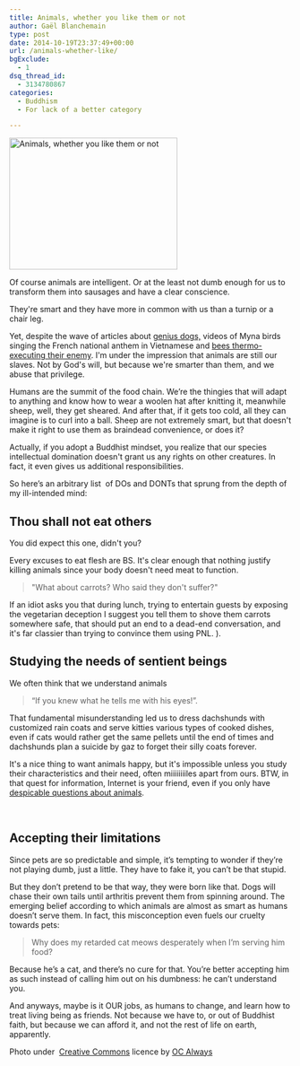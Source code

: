 ```yaml
---
title: Animals, whether you like them or not
author: Gaël Blanchemain
type: post
date: 2014-10-19T23:37:49+00:00
url: /animals-whether-like/
bgExclude:
  - 1
dsq_thread_id:
  - 3134780867
categories:
  - Buddhism
  - For lack of a better category

---
```

<img class="alignleft size-medium wp-image-8627" src="http://www.gr0wing.com/wp-content/uploads/2014/10/Animals-whether-you-like-them-or-not-300x235.jpg" alt="Animals, whether you like them or not" width="300" height="235" srcset="https://www.gr0wing.com/wp-content/uploads/2014/10/Animals-whether-you-like-them-or-not-300x235.jpg 300w, https://www.gr0wing.com/wp-content/uploads/2014/10/Animals-whether-you-like-them-or-not-150x117.jpg 150w, https://www.gr0wing.com/wp-content/uploads/2014/10/Animals-whether-you-like-them-or-not.jpg 640w" sizes="(max-width: 300px) 100vw, 300px" />

Of course animals are intelligent. Or at the least not dumb enough for us to transform them into sausages and have a clear conscience.

They're smart and they have more in common with us than a turnip or a chair leg.

Yet, despite the wave of articles about <a href="http://www.sheknows.com/pets-and-animals/articles/1019259/canine-evolution-the-subway-dogs-of-moscow" target="_blank">genius dogs,</a> videos of Myna birds singing the French national anthem in Vietnamese and <a href="http://www.iflscience.com/plants-and-animals/hornet-cooked-alive-bees" target="_blank">bees thermo-executing their enemy</a>. I'm under the impression that animals are still our slaves. Not by God's will, but because we're smarter than them, and we abuse that privilege.

Humans are the summit of the food chain. We’re the thingies that will adapt to anything and know how to wear a woolen hat after knitting it, meanwhile sheep, well, they get sheared. And after that, if it gets too cold, all they can imagine is to curl into a ball. Sheep are not extremely smart, but that doesn't make it right to use them as braindead convenience, or does it?

Actually, if you adopt a Buddhist mindset, you realize that our species intellectual domination doesn't grant us any rights on other creatures. In fact, it even gives us additional responsibilities.

So here’s an arbitrary list  of DOs and DONTs that sprung from the depth of my ill-intended mind:

## Thou shall not eat others

You did expect this one, didn't you?

Every excuses to eat flesh are BS. It's clear enough that nothing justify killing animals since your body doesn't need meat to function.

> "What about carrots? Who said they don't suffer?"

If an idiot asks you that during lunch, trying to entertain guests by exposing the vegetarian deception I suggest you tell them to shove them carrots somewhere safe, that should put an end to a dead-end conversation, and it's far classier than trying to convince them using PNL. ).

## Studying the needs of sentient beings

We often think that we understand animals

> “If you knew what he tells me with his eyes!”.

That fundamental misunderstanding led us to dress dachshunds with customized rain coats and serve kitties various types of cooked dishes, even if cats would rather get the same pellets until the end of times and dachshunds plan a suicide by gaz to forget their silly coats forever.

It's a nice thing to want animals happy, but it's impossible unless you study their characteristics and their need, often miiiiiiiiles apart from ours. BTW, in that quest for information, Internet is your friend, even if you only have <a href="https://encrypted.google.com/#q=do+flies+fart" target="_blank">despicable questions about animals</a>.

&nbsp;

## Accepting their limitations

Since pets are so predictable and simple, it’s tempting to wonder if they’re not playing dumb, just a little. They have to fake it, you can’t be that stupid.

But they don’t pretend to be that way, they were born like that. Dogs will chase their own tails until arthritis prevent them from spinning around. The emerging belief according to which animals are almost as smart as humans doesn’t serve them. In fact, this misconception even fuels our cruelty towards pets:

> Why does my retarded cat meows desperately when I’m serving him food?

Because he’s a cat, and there’s no cure for that. You’re better accepting him as such instead of calling him out on his dumbness: he can’t understand you.

And anyways, maybe is it OUR jobs, as humans to change, and learn how to treat living being as friends. Not because we have to, or out of Buddhist faith, but because we can afford it, and not the rest of life on earth, apparently.

Photo under  <a href="https://creativecommons.org/licenses/by/2.0/" target="_blank">Creative Commons</a> licence by <a href="https://www.flickr.com/photos/ocalways/" target="_blank">OC Always</a>
